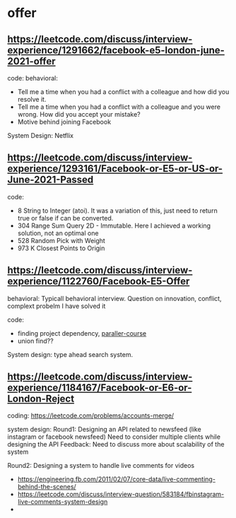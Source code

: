 # offer
## https://leetcode.com/discuss/interview-experience/1291662/facebook-e5-london-june-2021-offer
code:
behavioral:
- Tell me a time when you had a conflict with a colleague and how did you resolve it.
- Tell me a time when you had a conflict with a colleague and you were wrong. How did you accept your mistake?
- Motive behind joining Facebook

System Design: Netflix

## https://leetcode.com/discuss/interview-experience/1293161/Facebook-or-E5-or-US-or-June-2021-Passed

code:
- 8 String to Integer (atoi). It was a variation of this, just need to return true or false if can be converted.
- 304 Range Sum Query 2D - Immutable. Here I achieved a working solution, not an optimal one
- 528 Random Pick with Weight
- 973 K Closest Points to Origin

## https://leetcode.com/discuss/interview-experience/1122760/Facebook-E5-Offer

behavioral:
Typicall behavioral interview. Question on innovation, conflict, complext probelm I have solved it

code:
- finding project dependency, [paraller-course](https://leetcode.com/problems/parallel-courses/)
- union find??

System design:
type ahead search system.

## https://leetcode.com/discuss/interview-experience/1184167/Facebook-or-E6-or-London-Reject

coding:
https://leetcode.com/problems/accounts-merge/


system design:
Round1:
Designing an API related to newsfeed (like instagram or facebook newsfeed)
Need to consider multiple clients while designing the API
Feedback: Need to discuss more about scalability of the system

Round2:
Designing a system to handle live comments for videos
- https://engineering.fb.com/2011/02/07/core-data/live-commenting-behind-the-scenes/
- https://leetcode.com/discuss/interview-question/583184/fbinstagram-live-comments-system-design
-   
